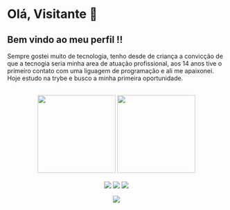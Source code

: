 # Olá, Visitante 👋
## Bem vindo ao meu perfil !!

Sempre gostei muito de tecnologia, tenho desde de criança a convicção de que a tecnogia seria minha area de atuação profissional, 
aos 14 anos tive o primeiro contato com uma liguagem de programação e ali me apaixonei. Hoje estudo na trybe e busco a minha primeira oportunidade.   

<br>

<!-- GITHUB STATUS -->
<div align="center">
  <img height="180em" src="https://github-readme-stats.vercel.app/api?username=ts-dart&show_icons=true&theme=onedark&include_all_commits=true&count_private=true"/>
  <img height="180em" src="https://github-readme-stats.vercel.app/api/top-langs/?username=ts-dart&layout=compact&langs_count=7&theme=onedark"/>

  <!-- TEMAS: dark, radical, merko, gruvbox, tokyonight, onedark, cobalt, synthwave, highcontrast, dracula -->
</div>

<br>

<!-- REDES SOCIAIS -->
<div align="center">
  <a href="https://twitter.com/edusan_thiago target="_blank"><img src="https://img.shields.io/badge/Twitter-white?style=for-the-badge&logo=twitter&logoColor=#1A8CD8" target="_blank"></a>
  <a href="https://instagram.com/ts.dat" target="_blank"><img src="https://img.shields.io/badge/-Instagram-%23E4405F?style=for-the-badge&logo=instagram&logoColor=white" target="_blank"></a>
  <a href="https://www.linkedin.com/in/thiago-henrique-da-silva-souza-634162127/" target="_blank"><img src="https://img.shields.io/badge/-LinkedIn-%230077B5?style=for-the-badge&logo=linkedin&logoColor=white" target="_blank"></a>  
  
  ![](https://visitor-badge.glitch.me/badge?page_id=ts-dart)
</div>




